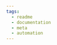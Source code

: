 ```yaml
---
tags:
  - readme
  - documentation
  - meta
  - automation
---
```


<!-- This will be populated by the GitLab CI script -->


